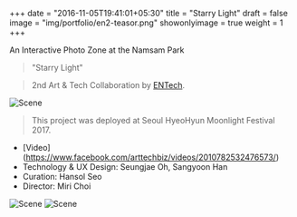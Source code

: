 +++
date = "2016-11-05T19:41:01+05:30"
title = "Starry Light"
draft = false
image = "img/portfolio/en2-teasor.png"
showonlyimage = true
weight = 1
+++

An Interactive Photo Zone at the Namsam Park
<!--more-->

> "Starry Light"

> 2nd Art & Tech Collaboration by [ENTech](https://www.facebook.com/arttechbiz).

![Scene][1]

> This project was deployed at Seoul HyeoHyun Moonlight Festival 2017.
 
* [Video] (https://www.facebook.com/arttechbiz/videos/2010782532476573/) 
* Technology & UX Design: Seungjae Oh, Sangyoon Han
* Curation: Hansol Seo
* Director: Miri Choi


![Scene][3]
![Scene][2]


[1]: /img/portfolio/en2-overview.png
[2]: /img/portfolio/en2-kinect.png
[3]: /img/portfolio/en2-light.png
